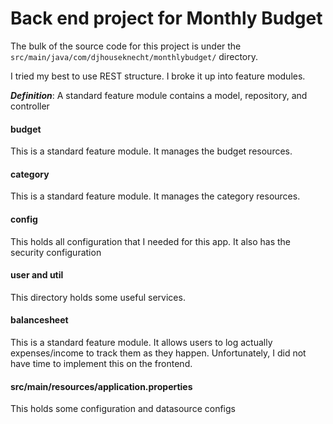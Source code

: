 # Back end project for Monthly Budget
The bulk of the source code for this project is under the `src/main/java/com/djhouseknecht/monthlybudget/` directory. 

I tried my best to use REST structure. I broke it up into feature modules. 

***Definition***: A standard feature module contains a model, repository, and controller

#### budget 
This is a standard feature module. It manages the budget resources. 

#### category
This is a standard feature module. It manages the category resources. 

#### config
This holds all configuration that I needed for this app. It also has the security configuration

#### user and util
This directory holds some useful services. 

#### balancesheet 
This is a standard feature module. It allows users to log actually expenses/income to track them as they happen. Unfortunately, I did not have time to implement this on the frontend.

#### src/main/resources/application.properties
This holds some configuration and datasource configs